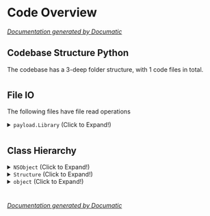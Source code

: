 # Code Overview

[_Documentation generated by Documatic_](https://www.documatic.com)

<!---Documatic-section-Codebase Structure Python-start--->
## Codebase Structure Python

The codebase has a 3-deep folder structure,
                with 1 code files in total.

# #
<!---Documatic-section-Codebase Structure Python-end--->

<!---Documatic-section-File IO-start--->
## File IO

<!---Documatic-block-file_io-start--->
The following files have file read operations

<!---Documatic-block-payload.Library-start--->
<details>
	<summary><code>payload.Library</code> (Click to Expand!)</summary>

* payload.Library.umad.Resources.nibbler
</details>
<!---Documatic-block-payload.Library-end--->
<!---Documatic-block-file_io-end--->

# #
<!---Documatic-section-File IO-end--->

<!---Documatic-section-Class Hierarchy-start--->
## Class Hierarchy

<!---Documatic-block-NSObject-start--->
<details>
	<summary><code>NSObject</code> (Click to Expand!)</summary>

* payload.Library.umad.Resources.nibbler.genericController
</details>
<!---Documatic-block-NSObject-end--->

<!---Documatic-block-Structure-start--->
<details>
	<summary><code>Structure</code> (Click to Expand!)</summary>

* payload.Library.umad.Resources.nibbler.ProcessSerialNumber
</details>
<!---Documatic-block-Structure-end--->

<!---Documatic-block-object-start--->
<details>
	<summary><code>object</code> (Click to Expand!)</summary>

* payload.Library.umad.Resources.nibbler.Nibbler
</details>
<!---Documatic-block-object-end--->

# #
<!---Documatic-section-Class Hierarchy-end--->

[_Documentation generated by Documatic_](https://www.documatic.com)